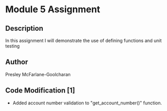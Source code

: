 # Module 5 Assignment

## Description

In this assignment I will demonstrate the use of defining functions and unit testing

## Author

Presley McFarlane-Goolcharan

## Code Modification [1]

- Added account number validation to "get_account_number()" function.
